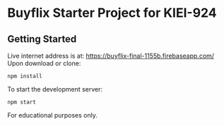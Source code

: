 # Buyflix Starter Project for KIEI-924

## Getting Started
Live internet address is at: https://buyflix-final-1155b.firebaseapp.com/
Upon download or clone:

```
npm install
```

To start the development server:

```
npm start
```

For educational purposes only.

